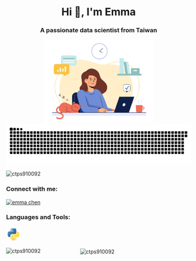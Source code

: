 <h1 align="center">Hi 👋, I'm Emma</h1>
<h3 align="center">A passionate data scientist from Taiwan</h3>
<p align="center">
  <img src="images/homepage.jpg" width="300">
  <br>
  <img src="images/github-user-contribution.svg" width="750">
</p>
<p align="left"> <img src="https://komarev.com/ghpvc/?username=ctps910092&label=Profile%20views&color=0e75b6&style=flat" alt="ctps910092" /> </p>

<h3 align="left">Connect with me:</h3>
<p align="left">
<a href="https://www.linkedin.com/in/emma-chen-9b3b07262/" target="blank"><img align="center" src="https://raw.githubusercontent.com/rahuldkjain/github-profile-readme-generator/master/src/images/icons/Social/linked-in-alt.svg" alt="emma chen" height="40" width="40" /></a>
</p>

<h3 align="left">Languages and Tools:</h3>
<p align="left"> <a href="https://www.python.org" target="_blank" rel="noreferrer"> <img src="https://raw.githubusercontent.com/devicons/devicon/master/icons/python/python-original.svg" alt="python" width="40" height="40"/> </a> </p>

<p><img align="left" src="https://github-readme-stats.vercel.app/api?username=ctps910092&show_icons=true&locale=en" alt="ctps910092" width='40%'/></p>

<p><img align="center" src="https://github-readme-streak-stats.herokuapp.com/?user=ctps910092&" alt="ctps910092" width='42%'/></p>


<!--
https://rahuldkjain.github.io/gh-profile-readme-generator/
https://platane.github.io/snk/
**ctps910092/ctps910092** is a ✨ _special_ ✨ repository because its `README.md` (this file) appears on your GitHub profile.

Here are some ideas to get you started:

- 🔭 I’m currently working on ...
- 🌱 I’m currently learning ...
- 👯 I’m looking to collaborate on ...
- 🤔 I’m looking for help with ...
- 💬 Ask me about ...
- 📫 How to reach me: ...
- 😄 Pronouns: ...
- ⚡ Fun fact: ...
-->
